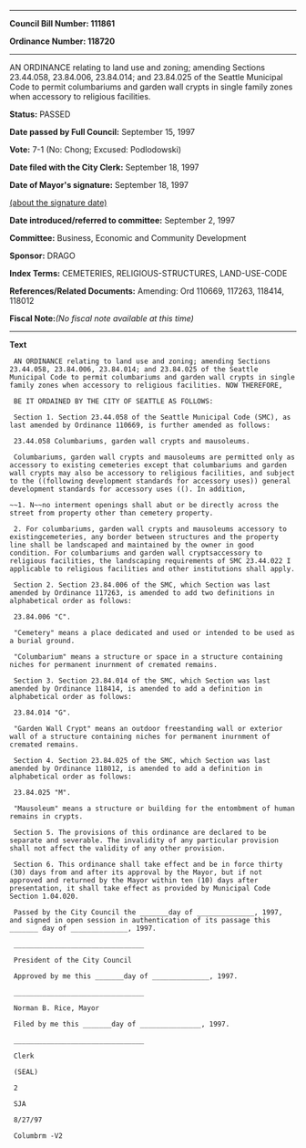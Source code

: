 

********

**Council Bill Number: 111861**
   
**Ordinance Number: 118720**
********

 AN ORDINANCE relating to land use and zoning; amending Sections 23.44.058, 23.84.006, 23.84.014; and 23.84.025 of the Seattle Municipal Code to permit columbariums and garden wall crypts in single family zones when accessory to religious facilities.

**Status:** PASSED
   
**Date passed by Full Council:** September 15, 1997
   
**Vote:** 7-1 (No: Chong; Excused: Podlodowski)
   
**Date filed with the City Clerk:** September 18, 1997
   
**Date of Mayor's signature:** September 18, 1997
   
[(about the signature date)](/~public/approvaldate.htm)
   
   
   
**Date introduced/referred to committee:** September 2, 1997
   
**Committee:** Business, Economic and Community Development
   
**Sponsor:** DRAGO
   
   
**Index Terms:** CEMETERIES, RELIGIOUS-STRUCTURES, LAND-USE-CODE

**References/Related Documents:** Amending: Ord 110669, 117263, 118414, 118012

**Fiscal Note:**_(No fiscal note available at this time)_

********

**Text**
   
```
 AN ORDINANCE relating to land use and zoning; amending Sections 23.44.058, 23.84.006, 23.84.014; and 23.84.025 of the Seattle Municipal Code to permit columbariums and garden wall crypts in single family zones when accessory to religious facilities. NOW THEREFORE,

 BE IT ORDAINED BY THE CITY OF SEATTLE AS FOLLOWS:

 Section 1. Section 23.44.058 of the Seattle Municipal Code (SMC), as last amended by Ordinance 110669, is further amended as follows:

 23.44.058 Columbariums, garden wall crypts and mausoleums.

 Columbariums, garden wall crypts and mausoleums are permitted only as accessory to existing cemeteries except that columbariums and garden wall crypts may also be accessory to religious facilities, and subject to the ((following development standards for accessory uses)) general development standards for accessory uses ((). In addition,

~~1. N~~no interment openings shall abut or be directly across the street from property other than cemetery property.

 2. For columbariums, garden wall crypts and mausoleums accessory to existingcemeteries, any border between structures and the property line shall be landscaped and maintained by the owner in good condition. For columbariums and garden wall cryptsaccessory to religious facilities, the landscaping requirements of SMC 23.44.022 I applicable to religious facilities and other institutions shall apply.

 Section 2. Section 23.84.006 of the SMC, which Section was last amended by Ordinance 117263, is amended to add two definitions in alphabetical order as follows:

 23.84.006 "C".

 "Cemetery" means a place dedicated and used or intended to be used as a burial ground.

 "Columbarium" means a structure or space in a structure containing niches for permanent inurnment of cremated remains.

 Section 3. Section 23.84.014 of the SMC, which Section was last amended by Ordinance 118414, is amended to add a definition in alphabetical order as follows:

 23.84.014 "G".

 "Garden Wall Crypt" means an outdoor freestanding wall or exterior wall of a structure containing niches for permanent inurnment of cremated remains.

 Section 4. Section 23.84.025 of the SMC, which Section was last amended by Ordinance 118012, is amended to add a definition in alphabetical order as follows:

 23.84.025 "M".

 "Mausoleum" means a structure or building for the entombment of human remains in crypts.

 Section 5. The provisions of this ordinance are declared to be separate and severable. The invalidity of any particular provision shall not affect the validity of any other provision.

 Section 6. This ordinance shall take effect and be in force thirty (30) days from and after its approval by the Mayor, but if not approved and returned by the Mayor within ten (10) days after presentation, it shall take effect as provided by Municipal Code Section 1.04.020.

 Passed by the City Council the _______day of ______________, 1997, and signed in open session in authentication of its passage this _______ day of ______________, 1997.

 ________________________________

 President of the City Council

 Approved by me this _______day of ______________, 1997.

 ________________________________

 Norman B. Rice, Mayor

 Filed by me this _______day of _______________, 1997.

 ________________________________

 Clerk

 (SEAL)

 2

 SJA

 8/27/97

 Columbrm -V2

```
